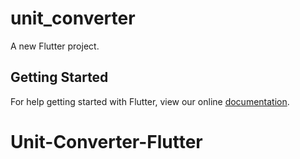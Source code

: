 # unit_converter

A new Flutter project.

## Getting Started

For help getting started with Flutter, view our online
[documentation](https://flutter.io/).
# Unit-Converter-Flutter
